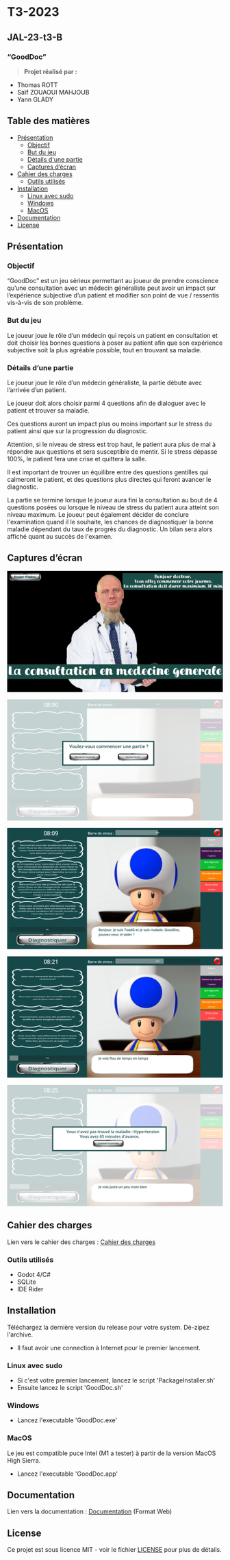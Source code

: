 

# T3-2023

## **JAL-23-t3-B**

### “GoodDoc”

> **Projet réalisé par :**  
- Thomas ROTT
- Saïf ZOUAOUI MAHJOUB
- Yann GLADY
> 

## Table des matières

* [Présentation](#présentation)
    * [Objectif](#objectif)
    * [But du jeu](#but-du-jeu)
    * [Détails d'une partie](#détails-dune-partie)
    * [Captures d’écran](#captures-décran)
* [Cahier des charges](#cahier-des-charges)
    * [Outils utilisés](#outils-utilisés)
* [Installation](#installation)
    * [Linux avec sudo](#linux-avec-sudo)
    * [Windows](#windows)
    * [MacOS](#macos)
* [Documentation](#documentation)
* [License](#license)

## Présentation

### Objectif

“GoodDoc” est un jeu sérieux permettant au joueur de prendre conscience qu’une consultation avec un médecin généraliste peut avoir un impact sur l’expérience subjective d’un patient et modifier son point de vue / ressentis vis-à-vis de son problème.

### But du jeu

Le joueur joue le rôle d’un médecin qui reçois un patient en consultation et doit choisir les bonnes questions à poser au patient afin que son expérience subjective soit la plus agréable possible, tout en trouvant sa maladie.

### Détails d’une partie

Le joueur joue le rôle d’un médecin généraliste, la partie débute avec l’arrivée d’un patient.

Le joueur doit alors choisir parmi 4 questions afin de dialoguer avec le patient et trouver sa maladie.

Ces questions auront un impact plus ou moins important sur le stress du patient ainsi que sur la progression du diagnostic.

Attention, si le niveau de stress est trop haut, le patient aura plus de mal à répondre aux questions et sera susceptible de mentir. Si le stress dépasse 100%, le patient fera une crise et quittera la salle.

Il est important de trouver un équilibre entre des questions gentilles qui calmeront le patient, et des questions plus directes qui feront avancer le diagnostic.

La partie se termine lorsque le joueur aura fini la consultation au bout de 4 questions posées ou lorsque le niveau de stress du patient aura atteint son niveau maximum. Le joueur peut également décider de conclure l'examination quand il le souhaite, les chances de diagnostiquer la bonne maladie dépendant du taux de progrès du diagnostic. Un bilan sera alors affiché quant au succès de l'examen.



## Captures d’écran

![screen1](img/screen1.png)

![screen2](img/screen2.png)

![screen3](img/screen3.png)

![screen4](img/screen4.png)

![screen5](img/screen5.png)

## Cahier des charges

Lien vers le cahier des charges : [Cahier des charges](https://docs.google.com/document/d/1KdIvdUg-Gb4mh5ODGvXxjoQEcYubZFA6AtUeCHMjDzw/edit#)

### Outils utilisés

- Godot 4/C#
- SQLite
- IDE Rider

## Installation

Téléchargez la dernière version du release pour votre system.
Dé-zipez l'archive.

* Il faut avoir une connection à Internet pour le premier lancement.

### Linux avec sudo

* Si c'est votre premier lancement, lancez le script 'PackageInstaller.sh'
* Ensuite lancez le script 'GoodDoc.sh'

### Windows 

* Lancez l'executable 'GoodDoc.exe'

### MacOS

Le jeu est compatible puce Intel (M1 a tester) à partir de la version MacOS High Sierra.

* Lancez l'executable 'GoodDoc.app'

## Documentation

Lien vers la documentation : [Documentation](https://t3gooddoc.pages.unistra.fr/t3GoodDoc/) (Format Web)

## License

Ce projet est sous licence MIT - voir le fichier [LICENSE](https://git.unistra.fr/T3GoodDoc/t3GoodDoc/-/blob/main/LICENSE.md) pour plus de détails.
